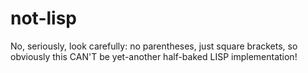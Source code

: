 # not-lisp
No, seriously, look carefully: no parentheses, just square brackets, so obviously this CAN'T be yet-another half-baked LISP implementation!
